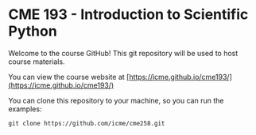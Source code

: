 # CME 193 - Introduction to Scientific Python

Welcome to the course GitHub!  This git repository will be used to host course materials.

You can view the course website at [https://icme.github.io/cme193/](https://icme.github.io/cme193/)


You can clone this repository to your machine, so you can run the examples:

```
git clone https://github.com/icme/cme258.git
```
